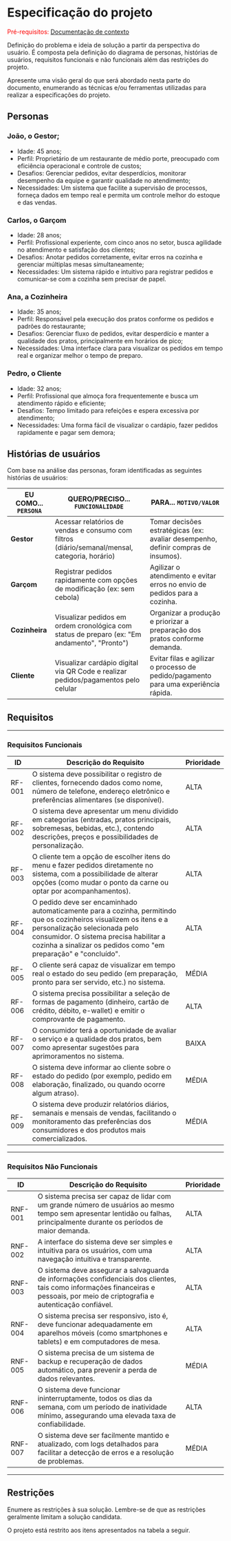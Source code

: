# Especificação do projeto

<span style="color:red">Pré-requisitos: <a href="01-Contexto.md"> Documentação de contexto</a></span>

Definição do problema e ideia de solução a partir da perspectiva do usuário. É composta pela definição do  diagrama de personas, histórias de usuários, requisitos funcionais e não funcionais além das restrições do projeto.

Apresente uma visão geral do que será abordado nesta parte do documento, enumerando as técnicas e/ou ferramentas utilizadas para realizar a especificações do projeto.

## Personas

### João, o Gestor;
- Idade: 45 anos;
- Perfil: Proprietário de um restaurante de médio porte, preocupado com eficiência operacional e controle de custos;
- Desafios: Gerenciar pedidos, evitar desperdícios, monitorar desempenho da equipe e garantir qualidade no atendimento;
- Necessidades: Um sistema que facilite a supervisão de processos, forneça dados em tempo real e permita um controle melhor do estoque e das vendas.

### Carlos, o Garçom
- Idade: 28 anos;
- Perfil: Profissional experiente, com cinco anos no setor, busca agilidade no atendimento e satisfação dos clientes;
- Desafios: Anotar pedidos corretamente, evitar erros na cozinha e gerenciar múltiplas mesas simultaneamente;
- Necessidades: Um sistema rápido e intuitivo para registrar pedidos e comunicar-se com a cozinha sem precisar de papel.

### Ana, a Cozinheira
- Idade: 35 anos;
- Perfil: Responsável pela execução dos pratos conforme os pedidos e padrões do restaurante;
- Desafios: Gerenciar fluxo de pedidos, evitar desperdício e manter a qualidade dos pratos, principalmente em horários de pico;
- Necessidades: Uma interface clara para visualizar os pedidos em tempo real e organizar melhor o tempo de preparo.

### Pedro, o Cliente
- Idade: 32 anos;
- Perfil: Profissional que almoça fora frequentemente e busca um atendimento rápido e eficiente;
- Desafios: Tempo limitado para refeições e espera excessiva por atendimento;
- Necessidades: Uma forma fácil de visualizar o cardápio, fazer pedidos rapidamente e pagar sem demora;


## Histórias de usuários

Com base na análise das personas, foram identificadas as seguintes histórias de usuários:

| EU COMO... `PERSONA`   | QUERO/PRECISO... `FUNCIONALIDADE`                                                                 | PARA... `MOTIVO/VALOR`                                                                 |
|-------------------------|---------------------------------------------------------------------------------------------------|---------------------------------------------------------------------------------------|
| **Gestor**              | Acessar relatórios de vendas e consumo com filtros (diário/semanal/mensal, categoria, horário)   | Tomar decisões estratégicas (ex: avaliar desempenho, definir compras de insumos).     |
| **Garçom**              | Registrar pedidos rapidamente com opções de modificação (ex: sem cebola)                         | Agilizar o atendimento e evitar erros no envio de pedidos para a cozinha.             |
| **Cozinheira**          | Visualizar pedidos em ordem cronológica com status de preparo (ex: "Em andamento", "Pronto")     | Organizar a produção e priorizar a preparação dos pratos conforme demanda.            |
| **Cliente**             | Visualizar cardápio digital via QR Code e realizar pedidos/pagamentos pelo celular               | Evitar filas e agilizar o processo de pedido/pagamento para uma experiência rápida.   |

## Requisitos

---

### Requisitos Funcionais

| ID     | Descrição do Requisito                                                                 | Prioridade |
|--------|----------------------------------------------------------------------------------------|------------|
| RF-001 | O sistema deve possibilitar o registro de clientes, fornecendo dados como nome, número de telefone, endereço eletrônico e preferências alimentares (se disponível). | ALTA       |
| RF-002 | O sistema deve apresentar um menu dividido em categorias (entradas, pratos principais, sobremesas, bebidas, etc.), contendo descrições, preços e possibilidades de personalização. | ALTA       |
| RF-003 | O cliente tem a opção de escolher itens do menu e fazer pedidos diretamente no sistema, com a possibilidade de alterar opções (como mudar o ponto da carne ou optar por acompanhamentos). | ALTA       |
| RF-004 | O pedido deve ser encaminhado automaticamente para a cozinha, permitindo que os cozinheiros visualizem os itens e a personalização selecionada pelo consumidor. O sistema precisa habilitar a cozinha a sinalizar os pedidos como "em preparação" e "concluído". | ALTA       |
| RF-005 | O cliente será capaz de visualizar em tempo real o estado do seu pedido (em preparação, pronto para ser servido, etc.) no sistema. | MÉDIA      |
| RF-006 | O sistema precisa possibilitar a seleção de formas de pagamento (dinheiro, cartão de crédito, débito, e-wallet) e emitir o comprovante de pagamento. | ALTA       |
| RF-007 | O consumidor terá a oportunidade de avaliar o serviço e a qualidade dos pratos, bem como apresentar sugestões para aprimoramentos no sistema. | BAIXA      |
| RF-008 | O sistema deve informar ao cliente sobre o estado do pedido (por exemplo, pedido em elaboração, finalizado, ou quando ocorre algum atraso). | MÉDIA      |
| RF-009 | O sistema deve produzir relatórios diários, semanais e mensais de vendas, facilitando o monitoramento das preferências dos consumidores e dos produtos mais comercializados. | MÉDIA      |

---

### Requisitos Não Funcionais

| ID      | Descrição do Requisito                                                                 | Prioridade |
|---------|----------------------------------------------------------------------------------------|------------|
| RNF-001 | O sistema precisa ser capaz de lidar com um grande número de usuários ao mesmo tempo sem apresentar lentidão ou falhas, principalmente durante os períodos de maior demanda. | ALTA       |
| RNF-002 | A interface do sistema deve ser simples e intuitiva para os usuários, com uma navegação intuitiva e transparente. | ALTA       |
| RNF-003 | O sistema deve assegurar a salvaguarda de informações confidenciais dos clientes, tais como informações financeiras e pessoais, por meio de criptografia e autenticação confiável. | ALTA       |
| RNF-004 | O sistema precisa ser responsivo, isto é, deve funcionar adequadamente em aparelhos móveis (como smartphones e tablets) e em computadores de mesa. | ALTA       |
| RNF-005 | O sistema precisa de um sistema de backup e recuperação de dados automático, para prevenir a perda de dados relevantes. | MÉDIA      |
| RNF-006 | O sistema deve funcionar ininterruptamente, todos os dias da semana, com um período de inatividade mínimo, assegurando uma elevada taxa de confiabilidade. | ALTA       |
| RNF-007 | O sistema deve ser facilmente mantido e atualizado, com logs detalhados para facilitar a detecção de erros e a resolução de problemas. | MÉDIA      |

---

## Restrições

Enumere as restrições à sua solução. Lembre-se de que as restrições geralmente limitam a solução candidata.

O projeto está restrito aos itens apresentados na tabela a seguir.
